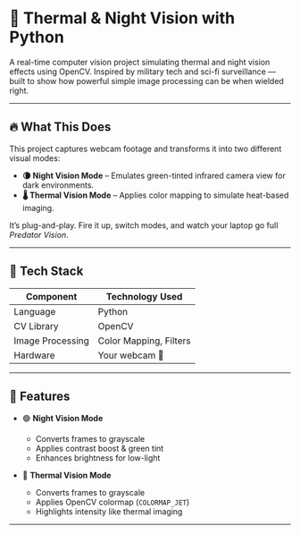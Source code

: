 # 🌙 Thermal & Night Vision with Python

A real-time computer vision project simulating thermal and night vision effects using OpenCV. Inspired by military tech and sci-fi surveillance — built to show how powerful simple image processing can be when wielded right.

---

## 🔥 What This Does

This project captures webcam footage and transforms it into two different visual modes:

- **🌘 Night Vision Mode** – Emulates green-tinted infrared camera view for dark environments.
- **🌡️ Thermal Vision Mode** – Applies color mapping to simulate heat-based imaging.

It’s plug-and-play. Fire it up, switch modes, and watch your laptop go full *Predator Vision*.

---

## 🧠 Tech Stack

| Component        | Technology Used          |
|------------------|--------------------------|
| Language         | Python                   |
| CV Library       | OpenCV                   |
| Image Processing | Color Mapping, Filters   |
| Hardware         |  Your webcam 🎥          |

---

## 🧪 Features

- 🟢 **Night Vision Mode**
  - Converts frames to grayscale
  - Applies contrast boost & green tint
  - Enhances brightness for low-light

- 🔴 **Thermal Vision Mode**
  - Converts frames to grayscale
  - Applies OpenCV colormap (`COLORMAP_JET`)
  - Highlights intensity like thermal imaging

---



